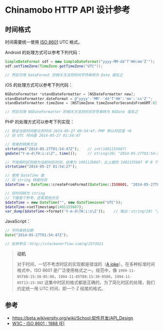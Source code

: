 Chinamobo HTTP API 设计参考
=======

时间格式
----
时间需要统一使用 [ISO 8601](//en.wikipedia.org/wiki/ISO_8601) UTC 格式。

Android 的处理方式可以参考下列代码：
```Java
SimpleDateFormat sdf = new SimpleDateFormat("yyyy-MM-dd'T'HH:mm'Z'");
sdf.setTimeZone(TimeZone.getTimeZone("UTC"));

// 然后可用 DateFormat 的相关方法将时间字符串转为 Date 或反之
```

iOS 的处理方式可以参考下列代码：
```Objective-C
NSDateFormatter *standDateFormatter = [NSDateFormatter new];
standDateFormatter.dateFormat = @"yyyy'-'MM'-'dd'T'HH':'mm':'ss'Z'";
standDateFormatter.timeZone = [NSTimeZone timeZoneForSecondsFromGMT:0];

// 然后可用 NSDateFormatter 的相关方法将时间字符串转为 NSDate 或反之
```

PHP 的处理方式可以参考下列实现：
```PHP
// 假设当前时间是北京时间 2014-05-27 09:54:47，PHP 默认时区是 +8
// 则 UTC 时间是 2014-05-27 01:54:47

// 简单的转换方法
strtotime("2014-05-27T01:54:47Z");    // int(1401155687)
gmdate("Y-m-d\TH:i:s\Z", time());     // string(20) "2014-05-27T01:54:47Z"

// 不指明时区则视为当前时区时间，结果为 1401126867，比上面的 1401155687 早 8 个小时
strtotime("2014-05-27 01:54:27");

// 使用 DateTime 类
// 将 string 转成时间
$dateTime = DateTime::createFromFormat(DateTime::ISO8601, "2014-05-27T01:54:47Z");

// 将时间转为 string
// 下面是个参考，还有其他方法
$dateTime = new DateTime("", new DateTimezone("UTC"));
$dateTime->setTimestamp(1401155687);
var_dump($dateTime->format('Y-m-d\TH:i:s\Z'));    // 输出：string(20) "2014-05-27T01:54:47Z"
```

JavaScript：
```JavaScript
// 字符串转日期
Date("2014-05-27T01:54:47Z");

// 反转参见：http://stackoverflow.com/q/2573521
```

> **动机**
> 
> 对于时间，一切不考虑时区的实现都是错误的（[A joke](http://xkcd.com/1179/)）。在多种标准时间格式中，ISO 8601 是广泛使用格式之一。规范中，像 `1994-11-05T08:15:30-05:00`，`1994-11-05T08:15:30-0500`，`1994-11-05T13:15:30Z` 这集中时区的格式都是正确的，为了简化时区的处理，我们约定统一用 UTC 时间，即一个 Z 结尾的格式。



参考
-----
* https://beta.wikiversity.org/wiki/School:软件开发/API_Design
* [W3C - ISO 8601 : 1988 (E)](http://www.w3.org/TR/NOTE-datetime)
